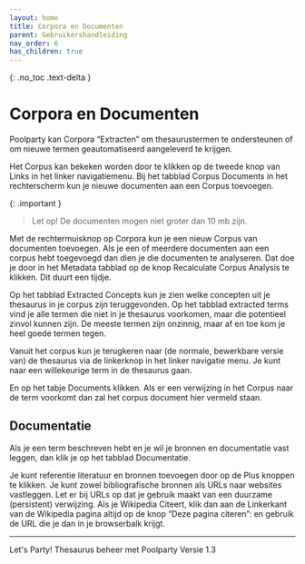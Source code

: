 ```yaml
---
layout: home
title: Corpora en Documenten
parent: Gebruikershandleiding
nav_order: 6
has_children: true
---
```

{: .no_toc .text-delta }

# Corpora en Documenten

Poolparty kan Corpora “Extracten” om thesaurustermen te ondersteunen of om nieuwe termen geautomatiseerd aangeleverd te krijgen.

Het Corpus kan bekeken worden door te klikken op de tweede knop van Links in het linker navigatiemenu.
Bij het tabblad Corpus Documents in het rechterscherm kun je nieuwe documenten aan een Corpus toevoegen. 

{: .important }
> Let op! De documenten mogen niet groter dan 10 mb zijn.

Met de rechtermuisknop op Corpora kun je een nieuw Corpus van documenten toevoegen. Als je een of meerdere documenten aan een corpus hebt toegevoegd dan dien je die documenten te analyseren. Dat doe je door in het Metadata tabblad op de knop Recalculate Corpus Analysis te klikken. Dit duurt een tijdje.

Op het tabblad Extracted Concepts kun je zien welke concepten uit je thesaurus in je corpus zijn teruggevonden.
Op het tabblad extracted terms vind je alle termen die niet in je thesaurus voorkomen, maar die potentieel zinvol kunnen zijn. De meeste termen zijn onzinnig, maar af en toe kom je
heel goede termen tegen.

Vanuit het corpus kun je terugkeren naar (de normale, bewerkbare versie van) de thesaurus via de linkerknop in het linker navigatie menu.
Je kunt naar een willekeurige term in de thesaurus gaan.

En op het tabje Documents klikken. Als er een verwijzing in het Corpus naar de term voorkomt dan zal het corpus document hier
vermeld staan.


## Documentatie

Als je een term beschreven hebt en je wil je bronnen en documentatie vast leggen, dan klik
je op het tabblad Documentatie.

Je kunt referentie literatuur en bronnen toevoegen door op de Plus knoppen te klikken. Je
kunt zowel bibliografische bronnen als URLs naar websites vastleggen.
Let er bij URLs op dat je gebruik maakt van een duurzame (persistent) verwijzing. Als je
Wikipedia Citeert, klik dan aan de Linkerkant van de Wikipedia pagina altijd op de knop
“Deze pagina citeren”: en gebruik de URL die je dan in je browserbalk krijgt.

---

Let's Party! Thesaurus beheer met Poolparty Versie 1.3